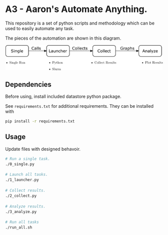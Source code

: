 # A3 - Aaron's Automate Anything. 

This repository is a set of python scripts and methodology which can be used to easily automate any task.

The pieces of the automation are shown in this diagram.

![a3 overview](images/a3_overview.png)

## Dependencies

Before using, install included datastore python package.

See `requirements.txt` for additional requirements. They can be installed with 

```bash
pip install -r requirements.txt
```

## Usage
Update files with designed behavoir.

```bash
# Run a single task.
./0_single.py

# Launch all tasks.
./1_launcher.py

# Collect results.
./2_collect.py

# Analyze results.
./3_analyze.py

# Run all tasks
./run_all.sh
```